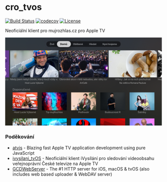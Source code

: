 # cro_tvos

[![Build Status](https://travis-ci.org/andrsd/cro_tvos.svg?branch=master)](https://travis-ci.org/andrsd/cro_tvos)
[![codecov](https://codecov.io/gh/andrsd/cro_tvos/branch/master/graph/badge.svg)](https://codecov.io/gh/andrsd/cro_tvos)
[![License](http://img.shields.io/:license-mit-blue.svg)](https://andrsd.mit-license.org/)


Neoficiální klient pro mujrozhlas.cz pro Apple TV

![home-screen](docs/img/home-screen.png)

### Poděkování

- [atvjs](https://github.com/emadalam/atvjs) - Blazing fast Apple TV application development using pure JavaScript
- [ivysilani_tvOS](https://github.com/MarhyCZ/ivysilani_tvOS) - Neoficiální klient iVysílání pro sledování videoobsahu veřejnoprávní České televize na Apple TV
- [GCDWebServer](https://github.com/swisspol/GCDWebServer) - The #1 HTTP server for iOS, macOS & tvOS (also includes web based uploader & WebDAV server)
